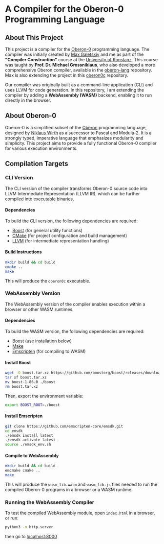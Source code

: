 # A Compiler for the Oberon-0 Programming Language

## About This Project

This project is a compiler for the [Oberon-0](#about-oberon-0) programming language. The compiler was initially created by [Max Galetskiy](https://github.com/max-galetskiy) and me as part of the **"Compiler Construction"** course at the [University of Konstanz](https://www.uni-konstanz.de/en/). This course was taught by **Prof. Dr. Michael Grossniklaus**, who also developed a more comprehensive Oberon compiler, available in the [oberon-lang](https://github.com/zaskar9/oberon-lang) repository. Max is also extending the project in this [oberon0c](https://github.com/max-galetskiy/oberon0c) repository.

Our compiler was originally built as a command-line application (CLI) and uses LLVM for code generation. In this repository, I am extending the compiler by adding a **WebAssembly (WASM)** backend, enabling it to run directly in the browser.

## About Oberon-0

Oberon-0 is a simplified subset of the [Oberon](https://oberon.org/en) programming language, designed by [Niklaus Wirth](https://people.inf.ethz.ch/wirth/) as a successor to Pascal and Modula-2. It is a strongly typed, imperative language that emphasizes modularity and simplicity. This project aims to provide a fully functional Oberon-0 compiler for various execution environments.

## Compilation Targets

### CLI Version

The CLI version of the compiler transforms Oberon-0 source code into LLVM Intermediate Representation (LLVM IR), which can be further compiled into executable binaries.

#### Dependencies

To build the CLI version, the following dependencies are required:
- [Boost](https://www.boost.org/) (for general utility functions)
- [CMake](https://cmake.org/) (for project configuration and build management)
- [LLVM](https://llvm.org/) (for intermediate representation handling)

#### Build Instructions

```bash
mkdir build && cd build
cmake ..
make
```

This will produce the `oberon0c` executable.

### WebAssembly Version

The WebAssembly version of the compiler enables execution within a browser or other WASM runtimes.

#### Dependencies

To build the WASM version, the following dependencies are required:
- [Boost](https://www.boost.org/) (use installation below)
- [Make](https://www.gnu.org/software/make/)
- [Emscripten](https://emscripten.org/) (for compiling to WASM)

#### Install Boost

```bash
wget -O boost.tar.xz https://github.com/boostorg/boost/releases/download/boost-1.86.0/boost-1.86.0-b2-nodocs.tar.xz
tar xf boost.tar.xz 
mv boost-1.86.0 ./boost
rm boost.tar.xz
```

Then, export the environment variable:

```bash
export BOOST_ROOT=./boost
```

#### Install Emscripten
```bash
git clone https://github.com/emscripten-core/emsdk.git
cd emsdk
./emsdk install latest
./emsdk activate latest
source ./emsdk_env.sh
```

#### Compile to WebAssembly

```bash
mkdir build && cd build
emcmake cmake ..
make
```

This will produce the `wasm_lib.wasm` and `wasm_lib.js` files needed to run the compiled Oberon-0 programs in a browser or a WASM runtime.

### Running the WebAssembly Compiler

To test the compiled WebAssembly module, open `index.html` in a browser, or run:

```bash
python3 -m http.server
```

then go to [localhost:8000](http://localhost:8000/)